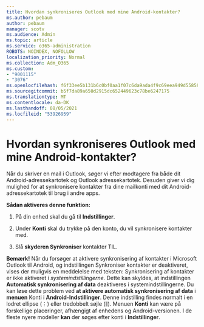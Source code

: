 ```yaml
---
title: Hvordan synkroniseres Outlook med mine Android-kontakter?
ms.author: pebaum
author: pebaum
manager: scotv
ms.audience: Admin
ms.topic: article
ms.service: o365-administration
ROBOTS: NOINDEX, NOFOLLOW
localization_priority: Normal
ms.collection: Adm_O365
ms.custom:
- "9001115"
- "3076"
ms.openlocfilehash: f6f33ee5b131b6c0bf0aa1f07c6da9ada4f9c69eea949d55858f549b43ebd29a
ms.sourcegitcommit: b5f7da89a650d2915dc652449623c78be6247175
ms.translationtype: MT
ms.contentlocale: da-DK
ms.lasthandoff: 08/05/2021
ms.locfileid: "53926959"
---
```

# <a name="how-does-outlook-sync-with-my-android-contacts"></a>Hvordan synkroniseres Outlook med mine Android-kontakter?

Når du skriver en mail i Outlook, søger vi efter modtagere fra både dit Android-adressekartotek og Outlook adressekartotek. Desuden giver vi dig mulighed for at synkronisere kontakter fra dine mailkonti med dit Android-adressekartotek til brug i andre apps. 
 
**Sådan aktiveres denne funktion:**
 
1. På din enhed skal du gå til **Indstillinger**.

2. Under **Konti** skal du trykke på den konto, du vil synkronisere kontakter med.

3. Slå **skyderen Synkroniser** kontakter TIL.
 
**Bemærk!** Når du forsøger at aktivere synkronisering af kontakter i Microsoft Outlook  til Android, og indstillingen Synkroniser kontakter er deaktiveret, vises der muligvis en meddelelse med teksten: Synkronisering af kontakter er ikke aktiveret i *systemindstillingerne.* Dette kan skyldes, at indstillingen **Automatisk synkronisering af data** deaktiveres i systemindstillingerne. Du kan løse dette problem ved **at aktivere automatisk synkronisering af data** i **menuen** Konti i **Android-Indstillinger**. Denne indstilling findes normalt i en lodret ellipse (⋮) eller tredobbelt søjle (⫼). Menuen  **Konti** kan være på forskellige placeringer, afhængigt af enhedens og Android-versionen. I de fleste nyere modeller **kan** der søges efter konti i **Indstillinger**.